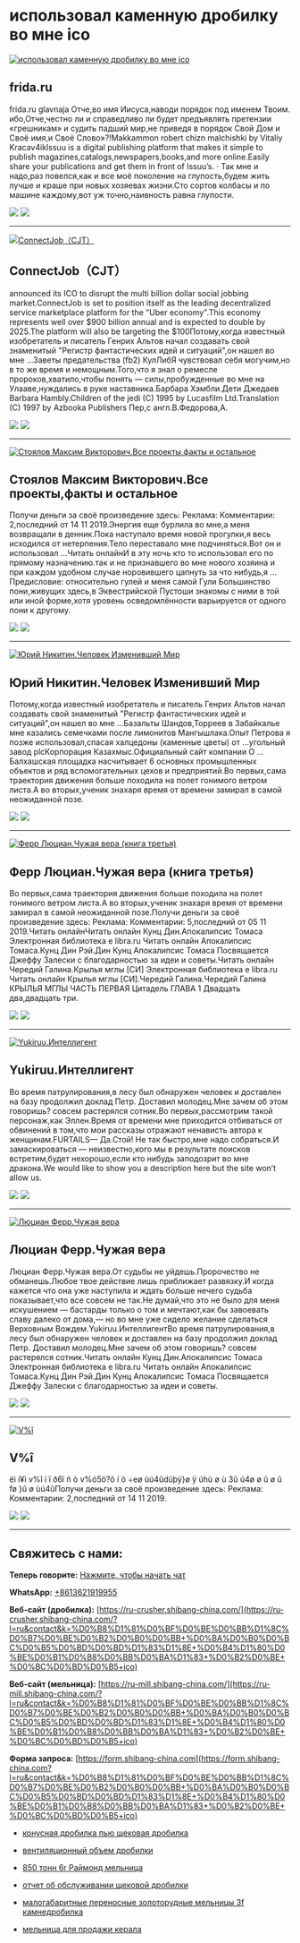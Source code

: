 # использовал каменную дробилку во мне ico

<a href="https://swt.shibang-china.com/?l=ru&img&k=%D0%B8%D1%81%D0%BF%D0%BE%D0%BB%D1%8C%D0%B7%D0%BE%D0%B2%D0%B0%D0%BB+%D0%BA%D0%B0%D0%BC%D0%B5%D0%BD%D0%BD%D1%83%D1%8E+%D0%B4%D1%80%D0%BE%D0%B1%D0%B8%D0%BB%D0%BA%D1%83+%D0%B2%D0%BE+%D0%BC%D0%BD%D0%B5+ico" target="_blank">![использовал каменную дробилку во мне ico](http://static.shibang-china.com/all-800x300/711.jpg)</a>

## frida.ru
frida.ru glavnaja Отче,во имя Иисуса,наводи порядок под именем Твоим. ибо,Отче,честно ли и справедливо ли будет предъявлять претензии &#171;грешникам&#187; и судить падший мир,не приведя в порядок Свой Дом и Своё имя,и Своё Слово&#187;?!Makkammon robert chizn malchishki by Vitaliy Kracav4ikIssuu is a digital publishing platform that makes it simple to publish magazines,catalogs,newspapers,books,and more online.Easily share your publications and get them in front of Issuu’s.&nbsp;&#0183;&#32;Так мне и надо,раз повелся,как и все моё поколение на глупость,будем жить лучше и краше при новых хозяевах жизни.Сто сортов колбасы и по машине каждому,вот уж точно,наивность равна глупости.


<a href="https://whatsapp.shibangsoft.com/WhatsApp.php" target="_blank" title="WhatsApp">![](http://static.shibang-china.com/icon/whatsapp.png)</a> <a href="https://swt.shibang-china.com/?l=ru&icon&k=%D0%B8%D1%81%D0%BF%D0%BE%D0%BB%D1%8C%D0%B7%D0%BE%D0%B2%D0%B0%D0%BB+%D0%BA%D0%B0%D0%BC%D0%B5%D0%BD%D0%BD%D1%83%D1%8E+%D0%B4%D1%80%D0%BE%D0%B1%D0%B8%D0%BB%D0%BA%D1%83+%D0%B2%D0%BE+%D0%BC%D0%BD%D0%B5+ico" target="_blank">![](http://static.shibang-china.com/icon/chat-ru.png)</a>

---

<a href="https://swt.shibang-china.com/?l=ru&img&k=%D0%B8%D1%81%D0%BF%D0%BE%D0%BB%D1%8C%D0%B7%D0%BE%D0%B2%D0%B0%D0%BB+%D0%BA%D0%B0%D0%BC%D0%B5%D0%BD%D0%BD%D1%83%D1%8E+%D0%B4%D1%80%D0%BE%D0%B1%D0%B8%D0%BB%D0%BA%D1%83+%D0%B2%D0%BE+%D0%BC%D0%BD%D0%B5+ico" target="_blank">![ConnectJob（CJT）](http://static.shibang-china.com/all-800x300/1522.jpg)</a>

## ConnectJob（CJT）
announced its ICO to disrupt the multi billion dollar social jobbing market.ConnectJob is set to position itself as the leading decentralized service marketplace platform for the &quot;Uber economy&quot;.This economy represents well over $900 billion annual and is expected to double by 2025.The platform will also be targeting the $100Потому,когда известный изобретатель и писатель Генрих Альтов начал создавать свой знаменитый &quot;Регистр фантастических идей и ситуаций&quot;,он нашел во мне …Заветы предательства (fb2) КулЛибЯ чувствовал себя могучим,но в то же время и немощным.Того,что я знал о ремесле пророков,хватило,чтобы понять — силы,пробужденные во мне на Улааве,нуждались в руке наставника.Барбара Хэмбли.Дети Джедаев Barbara Hambly.Children of the jedi (C) 1995 by Lucasfilm Ltd.Translation (C) 1997 by Azbooka Publishers Пер,с англ.В.Федорова,А.


<a href="https://whatsapp.shibangsoft.com/WhatsApp.php" target="_blank" title="WhatsApp">![](http://static.shibang-china.com/icon/whatsapp.png)</a> <a href="https://swt.shibang-china.com/?l=ru&icon&k=%D0%B8%D1%81%D0%BF%D0%BE%D0%BB%D1%8C%D0%B7%D0%BE%D0%B2%D0%B0%D0%BB+%D0%BA%D0%B0%D0%BC%D0%B5%D0%BD%D0%BD%D1%83%D1%8E+%D0%B4%D1%80%D0%BE%D0%B1%D0%B8%D0%BB%D0%BA%D1%83+%D0%B2%D0%BE+%D0%BC%D0%BD%D0%B5+ico" target="_blank">![](http://static.shibang-china.com/icon/chat-ru.png)</a>

---

<a href="https://swt.shibang-china.com/?l=ru&img&k=%D0%B8%D1%81%D0%BF%D0%BE%D0%BB%D1%8C%D0%B7%D0%BE%D0%B2%D0%B0%D0%BB+%D0%BA%D0%B0%D0%BC%D0%B5%D0%BD%D0%BD%D1%83%D1%8E+%D0%B4%D1%80%D0%BE%D0%B1%D0%B8%D0%BB%D0%BA%D1%83+%D0%B2%D0%BE+%D0%BC%D0%BD%D0%B5+ico" target="_blank">![Стоялов Максим Викторович.Все проекты,факты и остальное](http://static.shibang-china.com/all-800x300/1011.jpg)</a>

## Стоялов Максим Викторович.Все проекты,факты и остальное
Получи деньги за своё произведение здесь: Peклaмa: Комментарии: 2,последний от 14 11 2019.Энергия еще бурлила во мне,а меня возвращали в денник.Пока наступало время новой прогулки,я весь исходился от нетерпения.Тело переставало мне подчиняться.Вот он и использовал …Читать онлайнИ в эту ночь кто то использовал его по прямому назначению.так и не признавшего во мне нового хозяина и при каждом удобном случае норовившего цапнуть за что нибудь,я …Предисловие: относительно гулей и меня самой Гули Большинство пони,живущих здесь,в Эквестрийской Пустоши знакомы с ними в той или иной форме,хотя уровень осведомлённости варьируется от одного пони к другому.


<a href="https://whatsapp.shibangsoft.com/WhatsApp.php" target="_blank" title="WhatsApp">![](http://static.shibang-china.com/icon/whatsapp.png)</a> <a href="https://swt.shibang-china.com/?l=ru&icon&k=%D0%B8%D1%81%D0%BF%D0%BE%D0%BB%D1%8C%D0%B7%D0%BE%D0%B2%D0%B0%D0%BB+%D0%BA%D0%B0%D0%BC%D0%B5%D0%BD%D0%BD%D1%83%D1%8E+%D0%B4%D1%80%D0%BE%D0%B1%D0%B8%D0%BB%D0%BA%D1%83+%D0%B2%D0%BE+%D0%BC%D0%BD%D0%B5+ico" target="_blank">![](http://static.shibang-china.com/icon/chat-ru.png)</a>

---

<a href="https://swt.shibang-china.com/?l=ru&img&k=%D0%B8%D1%81%D0%BF%D0%BE%D0%BB%D1%8C%D0%B7%D0%BE%D0%B2%D0%B0%D0%BB+%D0%BA%D0%B0%D0%BC%D0%B5%D0%BD%D0%BD%D1%83%D1%8E+%D0%B4%D1%80%D0%BE%D0%B1%D0%B8%D0%BB%D0%BA%D1%83+%D0%B2%D0%BE+%D0%BC%D0%BD%D0%B5+ico" target="_blank">![Юрий Никитин.Человек Изменивший Мир](http://static.shibang-china.com/all-800x300/1210.jpg)</a>

## Юрий Никитин.Человек Изменивший Мир
Потому,когда известный изобретатель и писатель Генрих Альтов начал создавать свой знаменитый &quot;Регистр фантастических идей и ситуаций&quot;,он нашел во мне …Базальты Шандов,Торреев в Забайкалье мне казались семечками после лимонитов Мангышлака.Опыт Петрова я позже использовал,спасая халцедоны (каменные цветы) от …угольный завод plcКорпорация Казахмыс.Официальный сайт компании О … Балхашская площадка насчитывает 6 основных промышленных объектов и ряд вспомогательных цехов и предприятий.Во первых,сама траектория движения больше походила на полет гонимого ветром листа.А во вторых,ученик знахаря время от времени замирал в самой неожиданной позе.


<a href="https://whatsapp.shibangsoft.com/WhatsApp.php" target="_blank" title="WhatsApp">![](http://static.shibang-china.com/icon/whatsapp.png)</a> <a href="https://swt.shibang-china.com/?l=ru&icon&k=%D0%B8%D1%81%D0%BF%D0%BE%D0%BB%D1%8C%D0%B7%D0%BE%D0%B2%D0%B0%D0%BB+%D0%BA%D0%B0%D0%BC%D0%B5%D0%BD%D0%BD%D1%83%D1%8E+%D0%B4%D1%80%D0%BE%D0%B1%D0%B8%D0%BB%D0%BA%D1%83+%D0%B2%D0%BE+%D0%BC%D0%BD%D0%B5+ico" target="_blank">![](http://static.shibang-china.com/icon/chat-ru.png)</a>

---

<a href="https://swt.shibang-china.com/?l=ru&img&k=%D0%B8%D1%81%D0%BF%D0%BE%D0%BB%D1%8C%D0%B7%D0%BE%D0%B2%D0%B0%D0%BB+%D0%BA%D0%B0%D0%BC%D0%B5%D0%BD%D0%BD%D1%83%D1%8E+%D0%B4%D1%80%D0%BE%D0%B1%D0%B8%D0%BB%D0%BA%D1%83+%D0%B2%D0%BE+%D0%BC%D0%BD%D0%B5+ico" target="_blank">![Ферр Люциан.Чужая вера (книга третья)](http://static.shibang-china.com/all-800x300/29.jpg)</a>

## Ферр Люциан.Чужая вера (книга третья)
Во первых,сама траектория движения больше походила на полет гонимого ветром листа.А во вторых,ученик знахаря время от времени замирал в самой неожиданной позе.Получи деньги за своё произведение здесь: Peклaмa: Комментарии: 5,последний от 05 11 2019.Читать онлайнЧитать онлайн Кунц Дин.Апокалипсис Томаса Электронная библиотека e libra.ru Читать онлайн Апокалипсис Томаса.Кунц Дин Рэй.Дин Кунц Апокалипсис Томаса Посвящается Джеффу Залески с благодарностью за идеи и советы.Читать онлайн Чередий Галина.Крылья мглы [СИ] Электронная библиотека e libra.ru Читать онлайн Крылья мглы [СИ].Чередий Галина.Чередий Галина КРЫЛЬЯ МГЛЫ ЧАСТЬ ПЕРВАЯ Цитадель ГЛАВА 1 Двадцать два,двадцать три.


<a href="https://whatsapp.shibangsoft.com/WhatsApp.php" target="_blank" title="WhatsApp">![](http://static.shibang-china.com/icon/whatsapp.png)</a> <a href="https://swt.shibang-china.com/?l=ru&icon&k=%D0%B8%D1%81%D0%BF%D0%BE%D0%BB%D1%8C%D0%B7%D0%BE%D0%B2%D0%B0%D0%BB+%D0%BA%D0%B0%D0%BC%D0%B5%D0%BD%D0%BD%D1%83%D1%8E+%D0%B4%D1%80%D0%BE%D0%B1%D0%B8%D0%BB%D0%BA%D1%83+%D0%B2%D0%BE+%D0%BC%D0%BD%D0%B5+ico" target="_blank">![](http://static.shibang-china.com/icon/chat-ru.png)</a>

---

<a href="https://swt.shibang-china.com/?l=ru&img&k=%D0%B8%D1%81%D0%BF%D0%BE%D0%BB%D1%8C%D0%B7%D0%BE%D0%B2%D0%B0%D0%BB+%D0%BA%D0%B0%D0%BC%D0%B5%D0%BD%D0%BD%D1%83%D1%8E+%D0%B4%D1%80%D0%BE%D0%B1%D0%B8%D0%BB%D0%BA%D1%83+%D0%B2%D0%BE+%D0%BC%D0%BD%D0%B5+ico" target="_blank">![Yukiruu.Интеллигент](http://static.shibang-china.com/all-800x300/770.jpg)</a>

## Yukiruu.Интеллигент
Во время патрулирования,в лесу был обнаружен человек и доставлен на базу продолжил доклад Петр. Доставил молодец.Мне зачем об этом говоришь? совсем растерялся сотник.Во первых,рассмотрим такой персонаж,как Эллен.Время от времени мне приходится отбиваться от обвинений в том,что мои рассказы отражают ненависть автора к женщинам.FURTAILS— Да.Стой! Не так быстро,мне надо собраться.И замаскироваться — неизвестно,кого мы в результате поисков встретим,будет нехорошо,если кто нибудь заподозрит во мне дракона.We would like to show you a description here but the site won’t allow us.


<a href="https://whatsapp.shibangsoft.com/WhatsApp.php" target="_blank" title="WhatsApp">![](http://static.shibang-china.com/icon/whatsapp.png)</a> <a href="https://swt.shibang-china.com/?l=ru&icon&k=%D0%B8%D1%81%D0%BF%D0%BE%D0%BB%D1%8C%D0%B7%D0%BE%D0%B2%D0%B0%D0%BB+%D0%BA%D0%B0%D0%BC%D0%B5%D0%BD%D0%BD%D1%83%D1%8E+%D0%B4%D1%80%D0%BE%D0%B1%D0%B8%D0%BB%D0%BA%D1%83+%D0%B2%D0%BE+%D0%BC%D0%BD%D0%B5+ico" target="_blank">![](http://static.shibang-china.com/icon/chat-ru.png)</a>

---

<a href="https://swt.shibang-china.com/?l=ru&img&k=%D0%B8%D1%81%D0%BF%D0%BE%D0%BB%D1%8C%D0%B7%D0%BE%D0%B2%D0%B0%D0%BB+%D0%BA%D0%B0%D0%BC%D0%B5%D0%BD%D0%BD%D1%83%D1%8E+%D0%B4%D1%80%D0%BE%D0%B1%D0%B8%D0%BB%D0%BA%D1%83+%D0%B2%D0%BE+%D0%BC%D0%BD%D0%B5+ico" target="_blank">![Люциан Ферр.Чужая вера](http://static.shibang-china.com/all-800x300/322.jpg)</a>

## Люциан Ферр.Чужая вера
Люциан Ферр.Чужая вера.От судьбы не уйдешь.Пророчество не обманешь.Любое твое действие лишь приближает развязку.И когда кажется что она уже наступила и ждать больше нечего судьба показывает,что все совсем не так.Не думай,что это не было для меня искушением — бастарды только о том и мечтают,как бы завоевать славу далеко от дома,— но во мне уже сидело желание сделаться Верховным Вождем.Yukiruu.ИнтеллигентВо время патрулирования,в лесу был обнаружен человек и доставлен на базу продолжил доклад Петр. Доставил молодец.Мне зачем об этом говоришь? совсем растерялся сотник.Читать онлайн Кунц Дин.Апокалипсис Томаса Электронная библиотека e libra.ru Читать онлайн Апокалипсис Томаса.Кунц Дин Рэй.Дин Кунц Апокалипсис Томаса Посвящается Джеффу Залески с благодарностью за идеи и советы.


<a href="https://whatsapp.shibangsoft.com/WhatsApp.php" target="_blank" title="WhatsApp">![](http://static.shibang-china.com/icon/whatsapp.png)</a> <a href="https://swt.shibang-china.com/?l=ru&icon&k=%D0%B8%D1%81%D0%BF%D0%BE%D0%BB%D1%8C%D0%B7%D0%BE%D0%B2%D0%B0%D0%BB+%D0%BA%D0%B0%D0%BC%D0%B5%D0%BD%D0%BD%D1%83%D1%8E+%D0%B4%D1%80%D0%BE%D0%B1%D0%B8%D0%BB%D0%BA%D1%83+%D0%B2%D0%BE+%D0%BC%D0%BD%D0%B5+ico" target="_blank">![](http://static.shibang-china.com/icon/chat-ru.png)</a>

---

<a href="https://swt.shibang-china.com/?l=ru&img&k=%D0%B8%D1%81%D0%BF%D0%BE%D0%BB%D1%8C%D0%B7%D0%BE%D0%B2%D0%B0%D0%BB+%D0%BA%D0%B0%D0%BC%D0%B5%D0%BD%D0%BD%D1%83%D1%8E+%D0%B4%D1%80%D0%BE%D0%B1%D0%B8%D0%BB%D0%BA%D1%83+%D0%B2%D0%BE+%D0%BC%D0%BD%D0%B5+ico" target="_blank">![V%&#238;](http://static.shibang-china.com/all-800x300/975.jpg)</a>

## V%&#238;
&#235;&#236; &#237;&#165;&#236; v%&#238; &#237; &#239; &#240;6&#239; &#241; &#242; v%&#243;5&#244;?&#245; &#237; &#246; &#247;e&#248; &#249;&#250;4&#251;d&#252;&#254;&#253;}&#248; &#255; &#250;h&#249; &#248; &#249; 3&#251; &#250;4&#248; &#248; &#251; &#248; &#251; f&#248; }&#251; &#248; &#249;&#250;4&#251;Получи деньги за своё произведение здесь: Peклaмa: Комментарии: 2,последний от 14 11 2019.

<a href="https://whatsapp.shibangsoft.com/WhatsApp.php" target="_blank" title="WhatsApp">![](http://static.shibang-china.com/icon/whatsapp.png)</a> <a href="https://swt.shibang-china.com/?l=ru&icon&k=%D0%B8%D1%81%D0%BF%D0%BE%D0%BB%D1%8C%D0%B7%D0%BE%D0%B2%D0%B0%D0%BB+%D0%BA%D0%B0%D0%BC%D0%B5%D0%BD%D0%BD%D1%83%D1%8E+%D0%B4%D1%80%D0%BE%D0%B1%D0%B8%D0%BB%D0%BA%D1%83+%D0%B2%D0%BE+%D0%BC%D0%BD%D0%B5+ico" target="_blank">![](http://static.shibang-china.com/icon/chat-ru.png)</a>

---
## Свяжитесь с нами:

**Теперь говорите:** [Нажмите, чтобы начать чат](https://swt.shibang-china.com?l=ru&contact&k=%D0%B8%D1%81%D0%BF%D0%BE%D0%BB%D1%8C%D0%B7%D0%BE%D0%B2%D0%B0%D0%BB+%D0%BA%D0%B0%D0%BC%D0%B5%D0%BD%D0%BD%D1%83%D1%8E+%D0%B4%D1%80%D0%BE%D0%B1%D0%B8%D0%BB%D0%BA%D1%83+%D0%B2%D0%BE+%D0%BC%D0%BD%D0%B5+ico)

**WhatsApp:**  [+8613621919955](https://whatsapp.shibangsoft.com/WhatsApp.php)

**Веб-сайт (дробилка):** [https://ru-crusher.shibang-china.com/](https://ru-crusher.shibang-china.com/?l=ru&contact&k=%D0%B8%D1%81%D0%BF%D0%BE%D0%BB%D1%8C%D0%B7%D0%BE%D0%B2%D0%B0%D0%BB+%D0%BA%D0%B0%D0%BC%D0%B5%D0%BD%D0%BD%D1%83%D1%8E+%D0%B4%D1%80%D0%BE%D0%B1%D0%B8%D0%BB%D0%BA%D1%83+%D0%B2%D0%BE+%D0%BC%D0%BD%D0%B5+ico)

**Веб-сайт (мельница):** [https://ru-mill.shibang-china.com/](https://ru-mill.shibang-china.com/?l=ru&contact&k=%D0%B8%D1%81%D0%BF%D0%BE%D0%BB%D1%8C%D0%B7%D0%BE%D0%B2%D0%B0%D0%BB+%D0%BA%D0%B0%D0%BC%D0%B5%D0%BD%D0%BD%D1%83%D1%8E+%D0%B4%D1%80%D0%BE%D0%B1%D0%B8%D0%BB%D0%BA%D1%83+%D0%B2%D0%BE+%D0%BC%D0%BD%D0%B5+ico)

**Форма запроса:** [https://form.shibang-china.com](https://form.shibang-china.com?l=ru&contact&k=%D0%B8%D1%81%D0%BF%D0%BE%D0%BB%D1%8C%D0%B7%D0%BE%D0%B2%D0%B0%D0%BB+%D0%BA%D0%B0%D0%BC%D0%B5%D0%BD%D0%BD%D1%83%D1%8E+%D0%B4%D1%80%D0%BE%D0%B1%D0%B8%D0%BB%D0%BA%D1%83+%D0%B2%D0%BE+%D0%BC%D0%BD%D0%B5+ico)

* [конусная дробилка пью щековая дробилка](../121/%D0%BA%D0%BE%D0%BD%D1%83%D1%81%D0%BD%D0%B0%D1%8F%20%D0%B4%D1%80%D0%BE%D0%B1%D0%B8%D0%BB%D0%BA%D0%B0%20%D0%BF%D1%8C%D1%8E%20%D1%89%D0%B5%D0%BA%D0%BE%D0%B2%D0%B0%D1%8F%20%D0%B4%D1%80%D0%BE%D0%B1%D0%B8%D0%BB%D0%BA%D0%B0.md)

* [вентиляционный объем дробилки](../125/%D0%B2%D0%B5%D0%BD%D1%82%D0%B8%D0%BB%D1%8F%D1%86%D0%B8%D0%BE%D0%BD%D0%BD%D1%8B%D0%B9%20%D0%BE%D0%B1%D1%8A%D0%B5%D0%BC%20%D0%B4%D1%80%D0%BE%D0%B1%D0%B8%D0%BB%D0%BA%D0%B8.md)

* [850 тонн 6r Раймонд мельница](../124/850%20%D1%82%D0%BE%D0%BD%D0%BD%206r%20%D0%A0%D0%B0%D0%B9%D0%BC%D0%BE%D0%BD%D0%B4%20%D0%BC%D0%B5%D0%BB%D1%8C%D0%BD%D0%B8%D1%86%D0%B0.md)

* [отчет об обслуживании щековой дробилки](../125/%D0%BE%D1%82%D1%87%D0%B5%D1%82%20%D0%BE%D0%B1%20%D0%BE%D0%B1%D1%81%D0%BB%D1%83%D0%B6%D0%B8%D0%B2%D0%B0%D0%BD%D0%B8%D0%B8%20%D1%89%D0%B5%D0%BA%D0%BE%D0%B2%D0%BE%D0%B9%20%D0%B4%D1%80%D0%BE%D0%B1%D0%B8%D0%BB%D0%BA%D0%B8.md)

* [малогабаритные переносные золоторудные мельницы 3f камнедробилка](../123/%D0%BC%D0%B0%D0%BB%D0%BE%D0%B3%D0%B0%D0%B1%D0%B0%D1%80%D0%B8%D1%82%D0%BD%D1%8B%D0%B5%20%D0%BF%D0%B5%D1%80%D0%B5%D0%BD%D0%BE%D1%81%D0%BD%D1%8B%D0%B5%20%D0%B7%D0%BE%D0%BB%D0%BE%D1%82%D0%BE%D1%80%D1%83%D0%B4%D0%BD%D1%8B%D0%B5%20%D0%BC%D0%B5%D0%BB%D1%8C%D0%BD%D0%B8%D1%86%D1%8B%203f%20%D0%BA%D0%B0%D0%BC%D0%BD%D0%B5%D0%B4%D1%80%D0%BE%D0%B1%D0%B8%D0%BB%D0%BA%D0%B0.md)

* [мельница для продажи керала](../123/%D0%BC%D0%B5%D0%BB%D1%8C%D0%BD%D0%B8%D1%86%D0%B0%20%D0%B4%D0%BB%D1%8F%20%D0%BF%D1%80%D0%BE%D0%B4%D0%B0%D0%B6%D0%B8%20%D0%BA%D0%B5%D1%80%D0%B0%D0%BB%D0%B0.md)